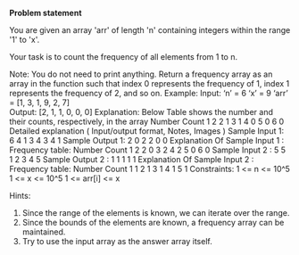 **Problem statement**

You are given an array 'arr' of length 'n' containing integers within the range '1' to 'x'.



Your task is to count the frequency of all elements from 1 to n.

Note:
You do not need to print anything. Return a frequency array as an array in the function such that index 0 represents the frequency of 1, index 1 represents the frequency of 2, and so on.
Example:
Input: ‘n’ = 6 ‘x’ = 9 ‘arr’ = [1, 3, 1, 9, 2, 7]    
Output: [2, 1, 1, 0, 0, 0]
Explanation: Below Table shows the number and their counts, respectively, in the array
Number         Count
1                2
2              1
3                1
4                0
5                0
6                0
Detailed explanation ( Input/output format, Notes, Images )
Sample Input 1:
6 4
1 3 4 3 4 1
Sample Output 1:
2 0 2 2 0 0
Explanation Of Sample Input 1 :
Frequency table:
Number         Count
1                2
2              0
3                2
4                2
5                0
6                0
Sample Input 2 :
5 5
1 2 3 4 5
Sample Output 2 :
1 1 1 1 1
Explanation Of Sample Input 2 :
Frequency table:
Number         Count
1                1
2              1
3                1
4                1
5                1
Constraints:
1  <= n <= 10^5
1  <= x <= 10^5
1 <= arr[i] <= x


Hints:
1. Since the range of the elements is known, we can iterate over the range.
2. Since the bounds of the elements are known, a frequency array can be maintained.
3. Try to use the input array as the answer array itself.